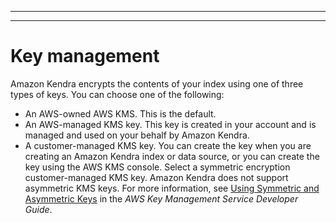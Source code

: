 --------

--------

# Key management<a name="key-management"></a>

Amazon Kendra encrypts the contents of your index using one of three types of keys\. You can choose one of the following:
+ An AWS\-owned AWS KMS\. This is the default\.
+ An AWS\-managed KMS key\. This key is created in your account and is managed and used on your behalf by Amazon Kendra\. 
+ A customer\-managed KMS key\. You can create the key when you are creating an Amazon Kendra index or data source, or you can create the key using the AWS KMS console\. Select a symmetric encryption customer\-managed KMS key\. Amazon Kendra does not support asymmetric KMS keys\. For more information, see [Using Symmetric and Asymmetric Keys](https://docs.aws.amazon.com/kms/latest/developerguide/symmetric-asymmetric.html) in the *AWS Key Management Service Developer Guide*\.